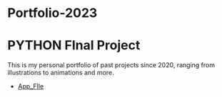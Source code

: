 # Portfolio-2023
# PYTHON FInal Project 
 This is my personal portfolio of past projects since 2020, ranging from illustrations to animations and more. 
- [App_FIle]()

